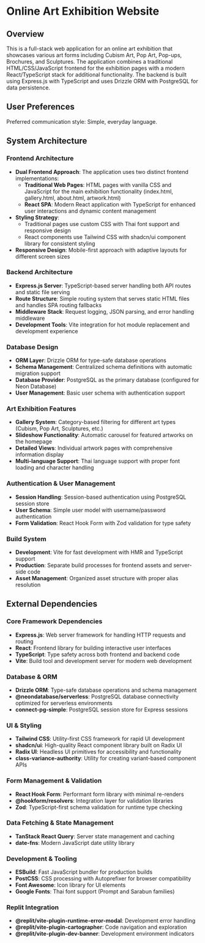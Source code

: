 # Online Art Exhibition Website

## Overview

This is a full-stack web application for an online art exhibition that showcases various art forms including Cubism Art, Pop Art, Pop-ups, Brochures, and Sculptures. The application combines a traditional HTML/CSS/JavaScript frontend for the exhibition pages with a modern React/TypeScript stack for additional functionality. The backend is built using Express.js with TypeScript and uses Drizzle ORM with PostgreSQL for data persistence.

## User Preferences

Preferred communication style: Simple, everyday language.

## System Architecture

### Frontend Architecture
- **Dual Frontend Approach**: The application uses two distinct frontend implementations:
  - **Traditional Web Pages**: HTML pages with vanilla CSS and JavaScript for the main exhibition functionality (index.html, gallery.html, about.html, artwork.html)
  - **React SPA**: Modern React application with TypeScript for enhanced user interactions and dynamic content management
- **Styling Strategy**: 
  - Traditional pages use custom CSS with Thai font support and responsive design
  - React components use Tailwind CSS with shadcn/ui component library for consistent styling
- **Responsive Design**: Mobile-first approach with adaptive layouts for different screen sizes

### Backend Architecture
- **Express.js Server**: TypeScript-based server handling both API routes and static file serving
- **Route Structure**: Simple routing system that serves static HTML files and handles SPA routing fallbacks
- **Middleware Stack**: Request logging, JSON parsing, and error handling middleware
- **Development Tools**: Vite integration for hot module replacement and development experience

### Database Design
- **ORM Layer**: Drizzle ORM for type-safe database operations
- **Schema Management**: Centralized schema definitions with automatic migration support
- **Database Provider**: PostgreSQL as the primary database (configured for Neon Database)
- **User Management**: Basic user schema with authentication support

### Art Exhibition Features
- **Gallery System**: Category-based filtering for different art types (Cubism, Pop Art, Sculptures, etc.)
- **Slideshow Functionality**: Automatic carousel for featured artworks on the homepage
- **Detailed Views**: Individual artwork pages with comprehensive information display
- **Multi-language Support**: Thai language support with proper font loading and character handling

### Authentication & User Management
- **Session Handling**: Session-based authentication using PostgreSQL session store
- **User Schema**: Simple user model with username/password authentication
- **Form Validation**: React Hook Form with Zod validation for type safety

### Build System
- **Development**: Vite for fast development with HMR and TypeScript support
- **Production**: Separate build processes for frontend assets and server-side code
- **Asset Management**: Organized asset structure with proper alias resolution

## External Dependencies

### Core Framework Dependencies
- **Express.js**: Web server framework for handling HTTP requests and routing
- **React**: Frontend library for building interactive user interfaces
- **TypeScript**: Type safety across both frontend and backend code
- **Vite**: Build tool and development server for modern web development

### Database & ORM
- **Drizzle ORM**: Type-safe database operations and schema management
- **@neondatabase/serverless**: PostgreSQL database connectivity optimized for serverless environments
- **connect-pg-simple**: PostgreSQL session store for Express sessions

### UI & Styling
- **Tailwind CSS**: Utility-first CSS framework for rapid UI development
- **shadcn/ui**: High-quality React component library built on Radix UI
- **Radix UI**: Headless UI primitives for accessibility and functionality
- **class-variance-authority**: Utility for creating variant-based component APIs

### Form Management & Validation
- **React Hook Form**: Performant form library with minimal re-renders
- **@hookform/resolvers**: Integration layer for validation libraries
- **Zod**: TypeScript-first schema validation for runtime type checking

### Data Fetching & State Management
- **TanStack React Query**: Server state management and caching
- **date-fns**: Modern JavaScript date utility library

### Development & Tooling
- **ESBuild**: Fast JavaScript bundler for production builds
- **PostCSS**: CSS processing with Autoprefixer for browser compatibility
- **Font Awesome**: Icon library for UI elements
- **Google Fonts**: Thai font support (Prompt and Sarabun families)

### Replit Integration
- **@replit/vite-plugin-runtime-error-modal**: Development error handling
- **@replit/vite-plugin-cartographer**: Code navigation and exploration
- **@replit/vite-plugin-dev-banner**: Development environment indicators